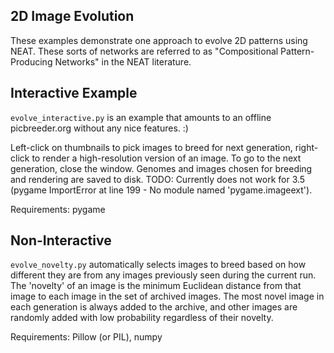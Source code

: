 ## 2D Image Evolution ##

These examples demonstrate one approach to evolve 2D patterns using NEAT.  These sorts of networks are 
referred to as "Compositional Pattern-Producing Networks" in the NEAT literature.

## Interactive Example ##

`evolve_interactive.py` is an example that amounts to an offline picbreeder.org without any nice features. :)

Left-click on thumbnails to pick images to breed for next generation, right-click to
render a high-resolution version of an image.  To go to the next generation, close the window.
Genomes and images chosen for breeding and rendering are saved to disk.
TODO: Currently does not work for 3.5 (pygame ImportError at line 199 - No module named 'pygame.imageext').

Requirements: pygame

## Non-Interactive

`evolve_novelty.py` automatically selects images to breed based on how different they are from any images previously
seen during the current run.  The 'novelty' of an image is the minimum Euclidean distance from that image to 
each image in the set of archived images.  The most novel image in each generation is always added to the archive,
and other images are randomly added with low probability regardless of their novelty. 
 
Requirements: Pillow (or PIL), numpy